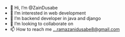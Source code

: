- 👋 Hi, I’m @ZainDusabe
- 👀 I’m interested in web development
- 🌱 I’m backend developer in java and django
- 💞️ I’m looking to collaborate on 
- 📫 How to reach me ...ramazanidusabe8@gmail.com

<!---
ZainDusabe/ZainDusabe is a ✨ special ✨ repository because its `README.md` (this file) appears on your GitHub profile.
You can click the Preview link to take a look at your changes.
--->
